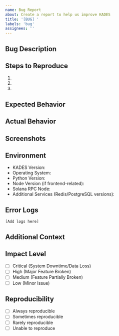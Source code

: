 ```yaml
---
name: Bug Report
about: Create a report to help us improve KADES
title: '[BUG] '
labels: 'bug'
assignees: ''
---
```


## Bug Description
<!-- A clear and concise description of the bug -->

## Steps to Reproduce
1. <!-- First Step -->
2. <!-- Second Step -->
3. <!-- And so on... -->

## Expected Behavior
<!-- What you expected to happen -->

## Actual Behavior
<!-- What actually happened -->

## Screenshots
<!-- If applicable, add screenshots to help explain your problem -->

## Environment
- KADES Version:
- Operating System:
- Python Version:
- Node Version (if frontend-related):
- Solana RPC Node:
- Additional Services (Redis/PostgreSQL versions):

## Error Logs
<!-- If applicable, add error logs here -->
```
[Add logs here]
```

## Additional Context
<!-- Add any other context about the problem here -->

## Impact Level
<!-- Choose the impact level of this bug -->
- [ ] Critical (System Downtime/Data Loss)
- [ ] High (Major Feature Broken)
- [ ] Medium (Feature Partially Broken)
- [ ] Low (Minor Issue)

## Reproducibility
- [ ] Always reproducible
- [ ] Sometimes reproducible
- [ ] Rarely reproducible
- [ ] Unable to reproduce